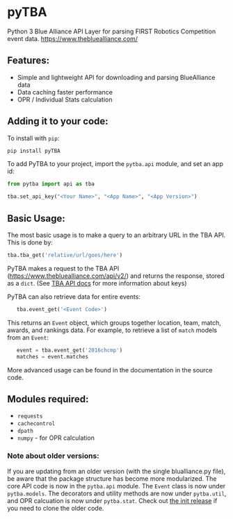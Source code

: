 # pyTBA
Python 3 Blue Alliance API Layer for parsing FIRST Robotics Competition event data.
https://www.thebluealliance.com/

## Features:
* Simple and lightweight API for downloading and parsing BlueAlliance data
* Data caching faster performance
* OPR / Individual Stats calculation

## Adding it to your code:
To install with `pip`:
```bash
pip install pyTBA
```

To add PyTBA to your project, import the `pytba.api` module, and set an app id:

```python
from pytba import api as tba

tba.set_api_key("<Your Name>", "<App Name>", "<App Version>")
```
## Basic Usage:
The most basic usage is to make a query to an arbitrary URL in the TBA API.
 This is done by:
 ```python
 tba.tba_get('relative/url/goes/here')
 ```
 PyTBA makes a request to the TBA API (https://www.thebluealliance.com/api/v2/)
  and returns the response, stored as a `dict`. (See [TBA API docs](https://www.thebluealliance.com/apidocs) for more information about keys)
 
 PyTBA can also retrieve data for entire events:
 ```python
    tba.event_get('<Event Code>')
 ```
 This returns an `Event` object, which groups together location, team, match, awards, and rankings data.
 For example, to retrieve a list of `match` models from an `Event`:
 ```python
    event = tba.event_get('2016chcmp')
    matches = event.matches
 ```
 
 More advanced usage can be found in the documentation in the source code.
  
## Modules required:
* `requests`
* `cachecontrol`
* `dpath`
* `numpy` - for OPR calculation
  
### Note about older versions:
If you are updating from an older version (with the single blualliance.py file), be aware that the package structure has become more modularized. The core API code is now in the `pytba.api` module. The `Event` class is now under `pytba.models`. The decorators and utility methods are now under `pytba.util`, and OPR calcuation is now under `pytba.stat`. Check out [the init release](https://github.com/Thing342/pyTBA/releases/tag/init) if you need to clone the older code.

